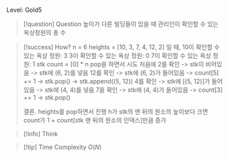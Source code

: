 Level: Gold5

> [!question] Question
> 높이가 다른 빌딩들이 있을 때
> 관리인이 확인할 수 있는 옥상정원의 총 수

> [!success] How?
> n = 6
> heights = [10, 3, 7, 4, 12, 2] 일 때,
> 10이 확인할 수 있는 옥상 정원: 3
> 3이 확인할 수 있는 옥상 정원: 0
> 7이 확인할 수 있는 옥상 정원: 1
> stk
> count = [0] \* n
> pop을 하면서 시도
> 처음에 2를 확인 -> stk이 비어있음 -> stk에 (6, 2)를 넣음
> 12를 확인 -> stk에 (6, 2)가 들어있음 -> count[5] += 1 -> stk.pop() -> stk.append((5, 12))
> 4를 확인 -> stk에 [(5, 12)]가 들어있음 -> stk에 (4, 4)를 넣음
> 7을 확인 -> stk에 (4, 4)가 들어있음 -> count[3] += 1 -> stk.pop()
>
> 결론. heights를 pop하면서 진행
> h가 stk의 맨 뒤의 원소의 높이보다 크면 count가 1 + count[stk 맨 뒤의 원소의 인덱스]만큼 증가

> [!info] Think

> [!tip] Time Complexity
> $O(N)$
